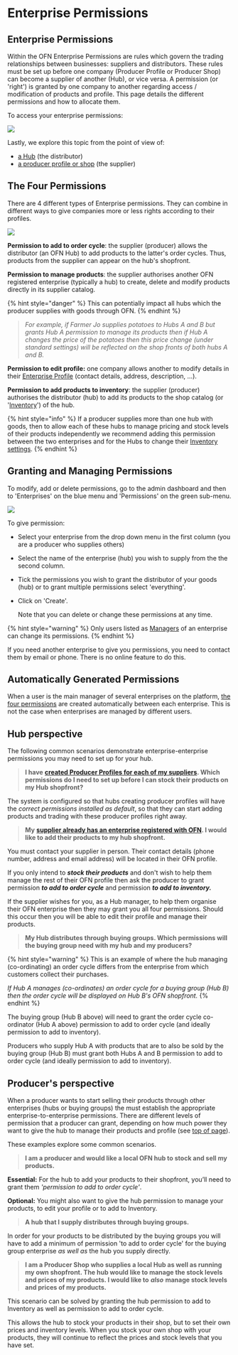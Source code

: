 # Enterprise Permissions

## Enterprise Permissions

Within the OFN Enterprise Permissions are rules which govern the trading relationships between businesses: suppliers and distributors. These rules must be set up before one company \(Producer Profile or Producer Shop\) can become a supplier of another \(Hub\), or vice versa. A permission \(or 'right'\) is granted by one company to another regarding access / modification of products and profile. This page details the different permissions and how to allocate them.

To access your enterprise permissions:

![](../../.gitbook/assets/permissions.gif)

Lastly, we explore this topic from the point of view of:

* [a Hub](enterprise-to-enterprise-permissions-e2es.md#hub-perspective) \(the distributor\)
* [a producer profile or shop](enterprise-to-enterprise-permissions-e2es.md#producers-perspective) \(the supplier\)

## The Four Permissions

There are 4 different types of Enterprise permissions. They can combine in different ways to give companies more or less rights according to their profiles.

![](../../.gitbook/assets/e2emenu2.jpg)

**Permission to add to order cycle**: the supplier \(producer\) allows the distributor \(an OFN Hub\) to add products to the latter's order cycles. Thus, products from the supplier can appear on the hub's shopfront.

**Permission to manage products**: the supplier authorises another OFN registered enterprise \(typically a hub\) to create, delete and modify products directly in its supplier catalog.

{% hint style="danger" %}
This can potentially impact all hubs which the producer supplies with goods through OFN.
{% endhint %}

> _For example, if Farmer Jo supplies potatoes to Hubs A and B but grants Hub A permission to manage its products then if Hub A changes the price of the potatoes then this price change \(under standard settings\) will be reflected on the shop fronts of both hubs A and B._

**Permission to edit profile:** one company allows another to modify details in their [Enterprise Profile](./) \(contact details, address, description, ...\).

**Permission to add products to inventory**: the supplier \(producer\) authorises the distributor \(hub\) to add its products to the shop catalog \(or '[Inventory](../products-1/inventory-tool.md)'\) of the hub.

{% hint style="info" %}
If a producer supplies more than one hub with goods, then to allow each of these hubs to manage pricing and stock levels of their products independently we recommend adding this permission between the two enterprises and for the Hubs to change their [Inventory settings](enterprise-settings.md#inventory-settings).
{% endhint %}

## Granting and Managing Permissions

To modify, add or delete permissions, go to the admin dashboard and then to 'Enterprises' on the blue menu and 'Permissions' on the green sub-menu.

![](../../.gitbook/assets/e2emenu.jpg)

To give permission:

* Select your enterprise from the drop down menu in the first column \(you are a producer who supplies others\)
* Select the name of the enterprise \(hub\) you wish to supply from the the second column.
* Tick the permissions you wish to grant the distributor of your goods \(hub\) or to grant multiple permissions select 'everything'.
* Click on 'Create'.

  Note that you can delete or change these permissions at any time.

{% hint style="warning" %}
Only users listed as [Managers](enterprise-settings.md#users) of an enterprise can change its permissions.
{% endhint %}

If you need another enterprise to give you permissions, you need to contact them by email or phone. There is no online feature to do this.

## Automatically Generated Permissions

When a user is the main manager of several enterprises on the platform, [the four permissions](enterprise-to-enterprise-permissions-e2es.md#the-four-permissions) are created automatically between each enterprise. This is not the case when enterprises are managed by different users.

## Hub perspective

The following common scenarios demonstrate enterprise-enterprise permissions you may need to set up for your hub.

> **I have** [**created Producer Profiles for each of my suppliers**](create-or-connect-with-your-supplying-producers.md#supplier-does-not-have-an-ofn-profile)**. Which permissions do I need to set up before I can stock their products on my Hub shopfront?**

The system is configured so that hubs creating producer profiles will have the _correct permissions installed as default_, so that they can start adding products and trading with these producer profiles right away.

> **My** [**supplier already has an enterprise registered with OFN**](create-or-connect-with-your-supplying-producers.md#supplyingproducer)**. I would like to add their products to my hub shopfront.**

You must contact your supplier in person. Their contact details \(phone number, address and email address\) will be located in their OFN profile.

If you only intend to _**stock their products**_ and don't wish to help them manage the rest of their OFN profile then ask the producer to grant permission _**to add to order cycle**_ and permission _**to add to inventory.**_

If the supplier wishes for you, as a Hub manager, to help them organise their OFN enterprise then they may grant you all four permissions. Should this occur then you will be able to edit their profile and manage their products.

> **My Hub distributes through buying groups. Which permissions will the buying group need with my hub and my producers?**

{% hint style="warning" %}
This is an example of where the hub managing \(co-ordinating\) an order cycle differs from the enterprise from which customers collect their purchases.

_If Hub A manages \(co-ordinates\) an order cycle for a buying group \(Hub B\) then the order cycle will be displayed on Hub B's OFN shopfront._
{% endhint %}

The buying group \(Hub B above\) will need to grant the order cycle co-ordinator \(Hub A above\) permission to add to order cycle \(and ideally permission to add to inventory\).

Producers who supply Hub A with products that are to also be sold by the buying group \(Hub B\) must grant both Hubs A and B permission to add to order cycle \(and ideally permission to add to inventory\).

## Producer's perspective

When a producer wants to start selling their products through other enterprises \(hubs or buying groups\) the must establish the appropriate enterprise-to-enterprise permissions. There are different levels of permission that a producer can grant, depending on how much power they want to give the hub to manage their products and profile \(see [top of page](enterprise-to-enterprise-permissions-e2es.md#the-four-permissions)\).

These examples explore some common scenarios.

> **I am a producer and would like a local OFN hub to stock and sell my products.**

**Essential:** For the hub to add your products to their shopfront, you’ll need to grant them _'permission to add to order cycle'_.

**Optional:** You might also want to give the hub permission to manage your products, to edit your profile or to add to Inventory.

> **A hub that I supply distributes through buying groups.**

In order for your products to be distributed by the buying groups you will have to add a minimum of permission 'to add to order cycle' for the buying group enterprise _as well as_ the hub you supply directly.

> **I am a Producer Shop who supplies a local Hub as well as running my own shopfront. The hub would like to manage the stock levels and prices of my products. I would like to** _**also**_ **manage stock levels and prices of my products.**

This scenario can be solved by granting the hub permission to add to Inventory as well as permission to add to order cycle.

This allows the hub to stock your products in their shop, but to set their own prices and inventory levels. When you stock your own shop with your products, they will continue to reflect the prices and stock levels that you have set.

